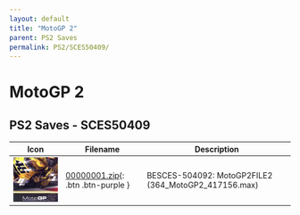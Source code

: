 ```yaml
---
layout: default
title: "MotoGP 2"
parent: PS2 Saves
permalink: PS2/SCES50409/
---
```

# MotoGP 2

## PS2 Saves - SCES50409

| Icon | Filename | Description |
|------|----------|-------------|
| ![MotoGP 2](icon0.png) | [00000001.zip](00000001.zip){: .btn .btn-purple } | BESCES-504092: MotoGP2FILE2 (364_MotoGP2_417156.max) |

